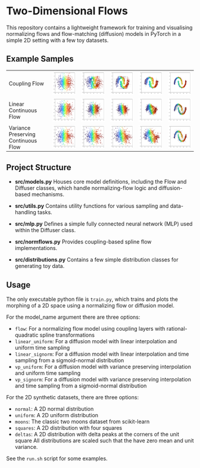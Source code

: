 # Two-Dimensional Flows

This repository contains a lightweight framework for training and visualising normalizing flows
and flow-matching (diffusion) models in PyTorch in a simple 2D setting with a few toy datasets.

## Example Samples

|||||||
|-|-|-|-|-|-|
| Coupling Flow | ![Flow Sample 1](plots/flow_moons_normal/samples_1.png)   | ![Flow Sample 2](plots/flow_moons_normal/samples_2.png)   | ![Flow Sample 3](plots/flow_moons_normal/samples_3.png)   | ![Flow Sample 4](plots/flow_moons_normal/samples_4.png)   | ![Flow Sample 5](plots/flow_moons_normal/samples_5.png)   |
| Linear Continuous Flow| ![Diff Sample 1](plots/linear_signorm_moons_normal/samples_1.png) | ![Diff Sample 2](plots/linear_signorm_moons_normal/samples_2.png) | ![Diff Sample 3](plots/linear_signorm_moons_normal/samples_3.png) | ![Diff Sample 4](plots/linear_signorm_moons_normal/samples_4.png) | ![Diff Sample 5](plots/linear_signorm_moons_normal/samples_5.png) |
| Variance Preserving Continuous Flow| ![Diff Sample 1](plots/vp_signorm_moons_normal/samples_1.png) | ![Diff Sample 2](plots/vp_signorm_moons_normal/samples_2.png) | ![Diff Sample 3](plots/vp_signorm_moons_normal/samples_3.png) | ![Diff Sample 4](plots/vp_signorm_moons_normal/samples_4.png) | ![Diff Sample 5](plots/vp_signorm_moons_normal/samples_5.png) |






## Project Structure

- **src/models.py**
  Houses core model definitions, including the Flow and Diffuser classes, which handle
  normalizing-flow logic and diffusion-based mechanisms.

- **src/utils.py**
  Contains utility functions for various sampling and data-handling tasks.

- **src/mlp.py**
  Defines a simple fully connected neural network (MLP) used within the Diffuser class.

- **src/normflows.py**
  Provides coupling-based spline flow implementations.

- **src/distributions.py**
  Contains a few simple distribution classes for generating toy data.

## Usage

The only executable python file is `train.py`, which trains and plots the morphing of a 2D space using a normalizing flow or diffusion model.

For the model_name argument there are three options:
- `flow`: For a normalizing flow model using coupling layers with rational-quadratic spline transformations
- `linear_uniform`: For a diffusion model with linear interpolation and uniform time sampling
- `linear_signorm`: For a diffusion model with linear interpolation and time sampling from a sigmoid-normal distribution
- `vp_uniform`: For a diffusion model with variance preserving interpolation and uniform time sampling
- `vp_signorm`: For a diffusion model with variance preserving interpolation and time sampling from a sigmoid-normal distribution

For the 2D synthetic datasets, there are three options:
 - `normal`: A 2D normal distribution
 - `uniform`: A 2D uniform distribution
 - `moons`: The classic two moons dataset from scikit-learn
 - `squares`: A 2D distribution with four squares
 - `deltas`: A 2D distribution with delta peaks at the corners of the unit square
All distributions are scaled such that the have zero mean and unit variance.

See the `run.sh` script for some examples.
